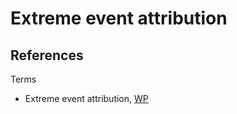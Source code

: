 # Extreme event attribution

## References

Terms
* Extreme event attribution, [WP](https://en.wikipedia.org/wiki/Extreme_event_attribution)